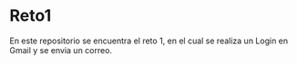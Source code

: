 # Reto1

En este repositorio se encuentra el reto 1, en el cual se realiza un Login en Gmail y se envia un correo.
